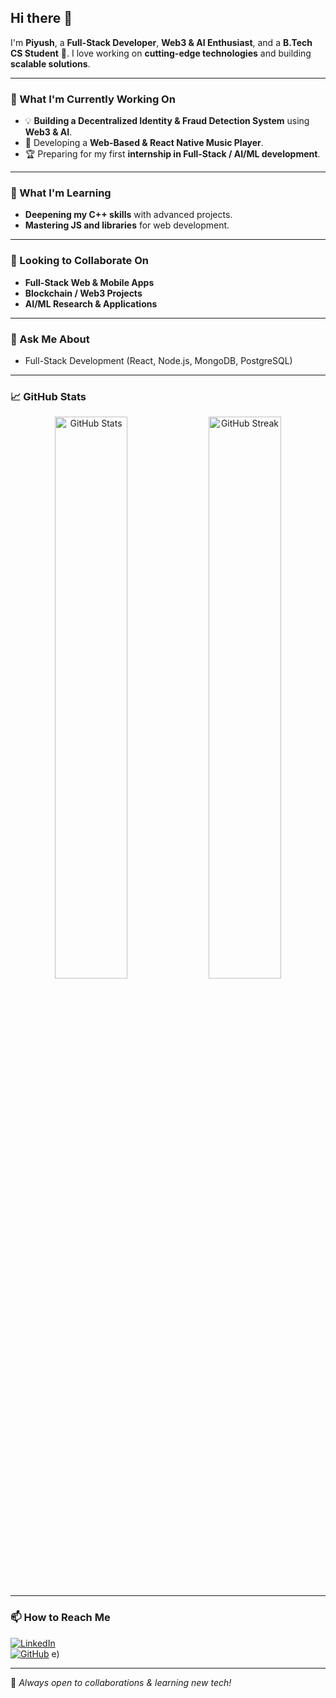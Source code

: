 ## Hi there 👋  
I'm **Piyush**, a **Full-Stack Developer**, **Web3 & AI Enthusiast**, and a **B.Tech CS Student** 🚀. I love working on **cutting-edge technologies** and building **scalable solutions**.  

---

### 🔭 What I'm Currently Working On  
- 💡 **Building a Decentralized Identity & Fraud Detection System** using **Web3 & AI**.  
- 🎵 Developing a **Web-Based & React Native Music Player**.  
- 🏆 Preparing for my first **internship in Full-Stack / AI/ML development**.  

---

### 🌱 What I'm Learning  
- **Deepening my C++ skills** with advanced projects.    
- **Mastering JS and libraries** for web development.  

---

### 👯 Looking to Collaborate On  
- **Full-Stack Web & Mobile Apps**  
- **Blockchain / Web3 Projects**  
- **AI/ML Research & Applications**  

---

### 💬 Ask Me About  
- Full-Stack Development (React, Node.js, MongoDB, PostgreSQL)  

---

### 📈 GitHub Stats  
<p align="center">
  <img src="https://github-readme-stats.vercel.app/api?username=ichikawa013&show_icons=true&theme=radical" width="48%" alt="GitHub Stats">
  <img src="https://github-readme-streak-stats.herokuapp.com/?user=ichikawa013&theme=radical" width="48%" alt="GitHub Streak">
</p>

---

### 📫 How to Reach Me  
[![LinkedIn](https://img.shields.io/badge/LinkedIn-ichikawa013-0077B5?style=flat&logo=linkedin)](www.linkedin.com/in/piyush-mishra-90174a281)  
[![GitHub](https://img.shields.io/badge/GitHub-ichikawa013-181717?style=flat&logo=github)](https://github.com/ichikawa013) e)  

---

🚀 *Always open to collaborations & learning new tech!*  
